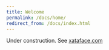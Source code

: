 ```yaml
---
title: Welcome
permalink: /docs/home/
redirect_from: /docs/index.html
---
```


Under construction.  See [xataface.com](http://xataface.com/wiki)
